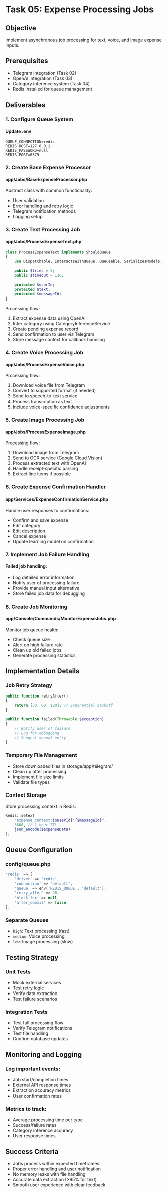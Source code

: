 # Task 05: Expense Processing Jobs

## Objective
Implement asynchronous job processing for text, voice, and image expense inputs.

## Prerequisites
- Telegram integration (Task 02)
- OpenAI integration (Task 03)
- Category inference system (Task 04)
- Redis installed for queue management

## Deliverables

### 1. Configure Queue System

#### Update .env
```env
QUEUE_CONNECTION=redis
REDIS_HOST=127.0.0.1
REDIS_PASSWORD=null
REDIS_PORT=6379
```

### 2. Create Base Expense Processor

#### app/Jobs/BaseExpenseProcessor.php
Abstract class with common functionality:
- User validation
- Error handling and retry logic
- Telegram notification methods
- Logging setup

### 3. Create Text Processing Job

#### app/Jobs/ProcessExpenseText.php
```php
class ProcessExpenseText implements ShouldQueue
{
    use Dispatchable, InteractsWithQueue, Queueable, SerializesModels;
    
    public $tries = 3;
    public $timeout = 120;
    
    protected $userId;
    protected $text;
    protected $messageId;
}
```

Processing flow:
1. Extract expense data using OpenAI
2. Infer category using CategoryInferenceService
3. Create pending expense record
4. Send confirmation to user via Telegram
5. Store message context for callback handling

### 4. Create Voice Processing Job

#### app/Jobs/ProcessExpenseVoice.php
Processing flow:
1. Download voice file from Telegram
2. Convert to supported format (if needed)
3. Send to speech-to-text service
4. Process transcription as text
5. Include voice-specific confidence adjustments

### 5. Create Image Processing Job

#### app/Jobs/ProcessExpenseImage.php
Processing flow:
1. Download image from Telegram
2. Send to OCR service (Google Cloud Vision)
3. Process extracted text with OpenAI
4. Handle receipt-specific parsing
5. Extract line items if possible

### 6. Create Expense Confirmation Handler

#### app/Services/ExpenseConfirmationService.php
Handle user responses to confirmations:
- Confirm and save expense
- Edit category
- Edit description
- Cancel expense
- Update learning model on confirmation

### 7. Implement Job Failure Handling

#### Failed job handling:
- Log detailed error information
- Notify user of processing failure
- Provide manual input alternative
- Store failed job data for debugging

### 8. Create Job Monitoring

#### app/Console/Commands/MonitorExpenseJobs.php
Monitor job queue health:
- Check queue size
- Alert on high failure rate
- Clean up old failed jobs
- Generate processing statistics

## Implementation Details

### Job Retry Strategy
```php
public function retryAfter()
{
    return [30, 60, 120]; // Exponential backoff
}

public function failed(Throwable $exception)
{
    // Notify user of failure
    // Log for debugging
    // Suggest manual entry
}
```

### Temporary File Management
- Store downloaded files in storage/app/telegram/
- Clean up after processing
- Implement file size limits
- Validate file types

### Context Storage
Store processing context in Redis:
```php
Redis::setex(
    "expense_context:{$userId}:{$messageId}",
    3600, // 1 hour TTL
    json_encode($expenseData)
);
```

## Queue Configuration

### config/queue.php
```php
'redis' => [
    'driver' => 'redis',
    'connection' => 'default',
    'queue' => env('REDIS_QUEUE', 'default'),
    'retry_after' => 90,
    'block_for' => null,
    'after_commit' => false,
],
```

### Separate Queues
- `high`: Text processing (fast)
- `medium`: Voice processing
- `low`: Image processing (slow)

## Testing Strategy

### Unit Tests
- Mock external services
- Test retry logic
- Verify data extraction
- Test failure scenarios

### Integration Tests
- Test full processing flow
- Verify Telegram notifications
- Test file handling
- Confirm database updates

## Monitoring and Logging

### Log important events:
- Job start/completion times
- External API response times
- Extraction accuracy metrics
- User confirmation rates

### Metrics to track:
- Average processing time per type
- Success/failure rates
- Category inference accuracy
- User response times

## Success Criteria
- Jobs process within expected timeframes
- Proper error handling and user notification
- No memory leaks with file handling
- Accurate data extraction (>95% for text)
- Smooth user experience with clear feedback